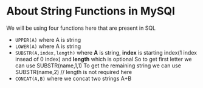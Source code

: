 # About String Functions in MySQl

We will be using four functions here that are present in SQL

- ```UPPER(A)``` where A is string
- ```LOWER(A)``` where A is string
- ```SUBSTR(A,index,length)``` where **A** is string, **index** is starting index(1 index insead of 0 index) and **length** which is optional
   So to get first letter we can use SUBSTR(name,1,1)
   To get the remaining string we can use SUBSTR(name,2) // length is not required here
- ```CONCAT(A,B)``` where we concat two strings A+B
